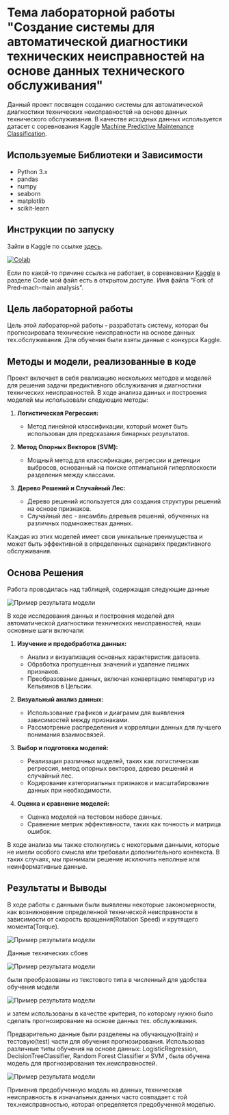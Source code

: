 # Тема лабораторной работы "Создание системы для автоматической диагностики технических неисправностей на основе данных технического обслуживания"

Данный проект посвящен созданию системы для автоматической диагностики технических неисправностей на основе данных технического обслуживания.
В качестве исходных данных используется датасет с соревнования Kaggle [Machine Predictive Maintenance Classification](https://www.kaggle.com/datasets/shivamb/machine-predictive-maintenance-classification). 

## Используемые Библиотеки и Зависимости

- Python 3.x
- pandas
- numpy
- seaborn
- matplotlib
- scikit-learn

## Инструкции по запуску

 Зайти в Kaggle по ссылке [здесь](https://www.kaggle.com/code/gtrrf2310/fork-of-pred-mach-main-analysis?scriptVersionId=158592354).

 [![Colab](https://img.shields.io/badge/Kaggle-20BEFF?style=for-the-badge&logo=Kaggle&logoColor=white)](https://www.kaggle.com/code/gtrrf2310/fork-of-pred-mach-main-analysis?scriptVersionId=158592354)

 Если по какой-то причине ссылка не работает, в соревновании [Kaggle](https://www.kaggle.com/datasets/shivamb/machine-predictive-maintenance-classification) в разделе Code мой файл есть в открытом доступе. 
 Имя файла "Fork of Pred-mach-main analysis".

## Цель лабораторной работы

Цель этой лабораторной работы - разработать систему, которая бы прогнозировала технические неисправности на основе данных тех.обслуживания.
Для обучения были взяты данные с конкурса Kaggle.


## Методы и модели, реализованные в коде

Проект включает в себя реализацию нескольких методов и моделей для решения задачи предиктивного обслуживания и диагностики технических неисправностей. В ходе анализа данных и построения моделей мы использовали следующие методы:

1. **Логистическая Регрессия:**
   - Метод линейной классификации, который может быть использован для предсказания бинарных результатов.

2. **Метод Опорных Векторов (SVM):**
   - Мощный метод для классификации, регрессии и детекции выбросов, основанный на поиске оптимальной гиперплоскости разделения между классами.

3. **Дерево Решений и Случайный Лес:**
   - Дерево решений используется для создания структуры решений на основе признаков.
   - Случайный лес - ансамбль деревьев решений, обученных на различных подмножествах данных.

Каждая из этих моделей имеет свои уникальные преимущества и может быть эффективной в определенных сценариях предиктивного обслуживания. 

## Основа Решения

Работа проводилась над таблицей, содержащая следующие данные

![Пример результата модели](https://github.com/Opetrek/Labwork1/blob/main/%D0%A2%D0%B0%D0%B1%D0%BB.%D0%BD%D0%B5%D0%B8%D1%81%D0%BF%D1%80%D0%B0%D0%B2%D0%BD%D0%BE%D1%81%D1%82%D0%B5%D0%B9.png)

В ходе исследования данных и построения моделей для автоматической диагностики технических неисправностей, наши основные шаги включали:

1. **Изучение и предобработка данных:**
   - Анализ и визуализация основных характеристик датасета.
   - Обработка пропущенных значений и удаление лишних признаков.
   - Преобразование данных, включая конвертацию температур из Кельвинов в Цельсии.

2. **Визуальный анализ данных:**
   - Использование графиков и диаграмм для выявления зависимостей между признаками.
   - Рассмотрение распределения и корреляции данных для лучшего понимания взаимосвязей.

3. **Выбор и подготовка моделей:**
   - Реализация различных моделей, таких как логистическая регрессия, метод опорных векторов, дерево решений и случайный лес.
   - Кодирование категориальных признаков и масштабирование данных при необходимости.

4. **Оценка и сравнение моделей:**
   - Оценка моделей на тестовом наборе данных.
   - Сравнение метрик эффективности, таких как точность и матрица ошибок.

В ходе анализа мы также столкнулись с некоторыми данными, которые не имели особого смысла или требовали дополнительного контекста. В таких случаях, мы принимали решение исключить неполные или неинформативные данные.


## Результаты и Выводы

В ходе работы с данными были выявлены некоторые закономерности, как возникновение определенной технической неисправности в зависимости от скорость вращения(Rotation Speed) и крутящего момента(Torque).

![Пример результата модели](https://github.com/Opetrek/Labwork1/blob/main/%D0%9B%D0%B0%D0%B1.%D1%80%D0%B0%D0%B11%20-%20%D0%B7%D0%B0%D0%BA%D0%BE%D0%BD%D0%BE%D0%BC%D0%B5%D1%80%D0%BD%D0%BE%D1%81%D1%82%D1%8C.png)

Данные технических сбоев

![Пример результата модели](https://github.com/Opetrek/Labwork1/blob/main/%D0%9B%D0%B0%D0%B1.%D1%80%D0%B0%D0%B11%20-%20%D1%82%D0%B8%D0%BF%20%D0%BD%D0%B5%D0%B8%D1%81%D0%BF%D1%80%D0%B0%D0%B2%D0%BD%D0%BE%D1%81%D1%82%D0%B5%D0%B9%20%D1%81%D0%BF%D0%B8%D1%81%D0%BE%D0%BA.png)

были преобразованы из текстового типа в численный для удобства обучения модели

![Пример результата модели](https://github.com/Opetrek/Labwork1/blob/main/%D0%9B%D0%B0%D0%B1.%D1%80%D0%B0%D0%B11%20-%20%D1%82%D0%B8%D0%BF%20%D0%BD%D0%B5%D0%B8%D1%81%D0%BF%D1%80%D0%B0%D0%B2%D0%BD%D0%BE%D1%81%D1%82%D0%B5%D0%B9%20%D0%B3%D0%B8%D1%81%D1%82.png)

и затем использованы в качестве критерия, по которому нужно было сделать прогнозирование на основе данных тех. обслуживания. 

Предварительно данные были разделены на обучающую(train) и тестовую(test) части для обучения прогнозирования.
Использовав различные типы обучения на основе данных: LogisticRegression, DecisionTreeClassifier, Random Forest Classifier и SVM , была обучена модель для прогнозирования тех.неисправностей. 

![Пример результата модели](https://github.com/Opetrek/Labwork1/blob/main/%D0%A0%D0%B5%D0%B7%D1%83%D0%BB%D1%8C%D1%82%D0%B0%D1%82%20%D0%BD%D0%B5%D0%B8%D1%81%D0%BF%D1%80%D0%B0%D0%B2..png)

Применив предобученную модель на данных, техническая неисправность в изначальных данных часто совпадает с той тех.неисправностью, которая определяется предобученной моделью.


